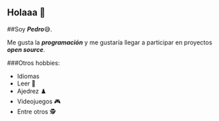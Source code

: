 ## Holaaa 👋

<!--
**PetF47/PetF47** is a ✨ _special_ ✨ repository because its `README.md` (this file) appears on your GitHub profile.

Here are some ideas to get you started:

- 🔭 I’m currently working on ...
- 🌱 I’m currently learning ...
- 👯 I’m looking to collaborate on ...
- 🤔 I’m looking for help with ...
- 💬 Ask me about ...
- 📫 How to reach me: ...
- 😄 Pronouns: ...
- ⚡ Fun fact: ...
-->

##Soy **_Pedro_**😅.

Me gusta la **_programación_** y me gustaría llegar a participar en proyectos **_open source_**.

###Otros hobbies:
* Idiomas
* Leer 📖
* Ajedrez ♟️
* Videojuegos 🎮
* Entre otros 🕵️
